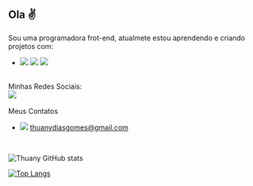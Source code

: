 ## Ola :v:

Sou uma programadora frot-end, atualmete estou aprendendo e criando projetos com:
- <img src="https://img.shields.io/badge/HTML-239120?style=for-the-badge&logo=html5&logoColor=white"> <img src="https://img.shields.io/badge/CSS-239120?&style=for-the-badge&logo=css3&logoColor=white"> <img src="https://img.shields.io/badge/JavaScript-F7DF1E?style=for-the-badge&logo=javascript&logoColor=black">
<br>
 Minhas Redes Sociais:
<br> <a href="www.linkedin.com/in/thuany-dias-gomes-ab8911318">
  <img src="https://img.shields.io/badge/LinkedIn-0077B5?style=for-the-badge&logo=linkedin&logoColor=white"/> 
 </a> 
<br>
<br>
Meus Contatos<br>

- <img src="https://img.shields.io/badge/Gmail-D14836?style=for-the-badge&logo=gmail&logoColor=white"> thuanydiasgomes@gmail.com 
<br>

![Thuany GitHub stats](https://github-readme-stats.vercel.app/api?username=ThuanyDias&show_icons=true&theme=transparent)


[![Top Langs](https://github-readme-stats.vercel.app/api/top-langs/?username=ThuanyDias)](https://github.com/anuraghazra/github-readme-stats)


